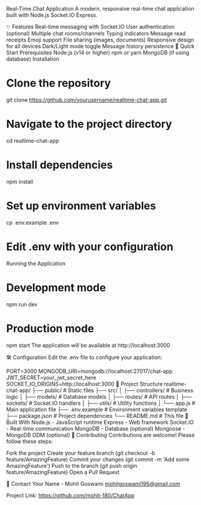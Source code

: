 Real-Time Chat Application
A modern, responsive real-time chat application built with Node.js Socket.IO Express.

✨ Features
Real-time messaging with Socket.IO
User authentication (optional)
Multiple chat rooms/channels
Typing indicators
Message read receipts
Emoji support
File sharing (images, documents)
Responsive design for all devices
Dark/Light mode toggle
Message history persistence
🚀 Quick Start
Prerequisites
Node.js (v14 or higher)
npm or yarn
MongoDB (if using database)
Installation
# Clone the repository
git clone https://github.com/yourusername/realtime-chat-app.git

# Navigate to the project directory
cd realtime-chat-app

# Install dependencies
npm install

# Set up environment variables
cp .env.example .env
# Edit .env with your configuration
Running the Application
# Development mode
npm run dev

# Production mode
npm start
The application will be available at http://localhost:3000

🛠 Configuration
Edit the .env file to configure your application:

PORT=3000
MONGODB_URI=mongodb://localhost:27017/chat-app
JWT_SECRET=your_jwt_secret_here
SOCKET_IO_ORIGINS=http://localhost:3000
📂 Project Structure
realtime-chat-app/
├── public/            # Static files
├── src/
│   ├── controllers/   # Business logic
│   ├── models/        # Database models
│   ├── routes/        # API routes
│   ├── sockets/       # Socket.IO handlers
│   ├── utils/         # Utility functions
│   └── app.js         # Main application file
├── .env.example       # Environment variables template
├── package.json       # Project dependencies
└── README.md          # This file
🔧 Built With
Node.js - JavaScript runtime
Express - Web framework
Socket.IO - Real-time communication
MongoDB - Database (optional)
Mongoose - MongoDB ODM (optional)
🤝 Contributing
Contributions are welcome! Please follow these steps:

Fork the project
Create your feature branch (git checkout -b feature/AmazingFeature)
Commit your changes (git commit -m 'Add some AmazingFeature')
Push to the branch (git push origin feature/AmazingFeature)
Open a Pull Request

📧 Contact
Your Name - Mohit Goswami mohitgoswami195@gmail.com

Project Link: https://github.com/mohit-180/ChatApp
